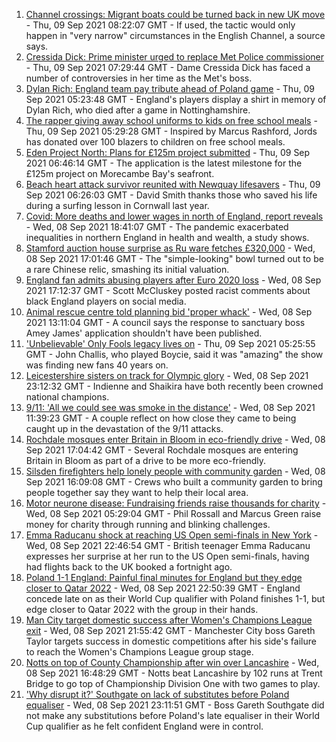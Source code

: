1. [Channel crossings: Migrant boats could be turned back in new UK move](https://www.bbc.co.uk/news/uk-58495948?at_medium=RSS&at_campaign=KARANGA) - Thu, 09 Sep 2021 08:22:07 GMT - If used, the tactic would only happen in "very narrow" circumstances in the English Channel, a source says.
2. [Cressida Dick: Prime minister urged to replace Met Police commissioner](https://www.bbc.co.uk/news/uk-england-london-58490698?at_medium=RSS&at_campaign=KARANGA) - Thu, 09 Sep 2021 07:29:44 GMT - Dame Cressida Dick has faced a number of controversies in her time as the Met's boss.
3. [Dylan Rich: England team pay tribute ahead of Poland game](https://www.bbc.co.uk/news/uk-england-nottinghamshire-58496077?at_medium=RSS&at_campaign=KARANGA) - Thu, 09 Sep 2021 05:23:48 GMT - England's players display a shirt in memory of Dylan Rich, who died after a game in Nottinghamshire.
4. [The rapper giving away school uniforms to kids on free school meals](https://www.bbc.co.uk/news/uk-england-london-58494041?at_medium=RSS&at_campaign=KARANGA) - Thu, 09 Sep 2021 05:29:28 GMT - Inspired by Marcus Rashford, Jords has donated over 100 blazers to children on free school meals.
5. [Eden Project North: Plans for £125m project submitted](https://www.bbc.co.uk/news/uk-england-lancashire-58497950?at_medium=RSS&at_campaign=KARANGA) - Thu, 09 Sep 2021 06:46:14 GMT - The application is the latest milestone for the £125m project on Morecambe Bay's seafront.
6. [Beach heart attack survivor reunited with Newquay lifesavers](https://www.bbc.co.uk/news/uk-england-cornwall-58487471?at_medium=RSS&at_campaign=KARANGA) - Thu, 09 Sep 2021 06:26:03 GMT - David Smith thanks those who saved his life during a surfing lesson in Cornwall last year.
7. [Covid: More deaths and lower wages in north of England, report reveals](https://www.bbc.co.uk/news/uk-england-58486111?at_medium=RSS&at_campaign=KARANGA) - Wed, 08 Sep 2021 18:41:07 GMT - The pandemic exacerbated inequalities in northern England in health and wealth, a study shows.
8. [Stamford auction house surprise as Ru ware fetches £320,000](https://www.bbc.co.uk/news/uk-england-lincolnshire-58489566?at_medium=RSS&at_campaign=KARANGA) - Wed, 08 Sep 2021 17:01:46 GMT - The "simple-looking" bowl turned out to be a rare Chinese relic, smashing its initial valuation.
9. [England fan admits abusing players after Euro 2020 loss](https://www.bbc.co.uk/news/uk-england-merseyside-58490690?at_medium=RSS&at_campaign=KARANGA) - Wed, 08 Sep 2021 17:12:37 GMT - Scott McCluskey posted racist comments about black England players on social media.
10. [Animal rescue centre told planning bid 'proper whack'](https://www.bbc.co.uk/news/uk-england-kent-58487855?at_medium=RSS&at_campaign=KARANGA) - Wed, 08 Sep 2021 13:11:04 GMT - A council says the response to sanctuary boss Amey James' application shouldn't have been published.
11. ['Unbelievable' Only Fools legacy lives on](https://www.bbc.co.uk/news/uk-england-bristol-58495222?at_medium=RSS&at_campaign=KARANGA) - Thu, 09 Sep 2021 05:25:55 GMT - John Challis, who played Boycie, said it was "amazing" the show was finding new fans 40 years on.
12. [Leicestershire sisters on track for Olympic glory](https://www.bbc.co.uk/news/uk-england-leicestershire-58270963?at_medium=RSS&at_campaign=KARANGA) - Wed, 08 Sep 2021 23:12:32 GMT - Indienne and Shaikira have both recently been crowned national champions.
13. [9/11: 'All we could see was smoke in the distance'](https://www.bbc.co.uk/news/uk-england-birmingham-58486093?at_medium=RSS&at_campaign=KARANGA) - Wed, 08 Sep 2021 11:39:23 GMT - A couple reflect on how close they came to being caught up in the devastation of the 9/11 attacks.
14. [Rochdale mosques enter Britain in Bloom in eco-friendly drive](https://www.bbc.co.uk/news/uk-england-manchester-58493493?at_medium=RSS&at_campaign=KARANGA) - Wed, 08 Sep 2021 17:04:42 GMT - Several Rochdale mosques are entering Britain in Bloom as part of a drive to be more eco-friendly.
15. [Silsden firefighters help lonely people with community garden](https://www.bbc.co.uk/news/uk-england-leeds-58493891?at_medium=RSS&at_campaign=KARANGA) - Wed, 08 Sep 2021 16:09:08 GMT - Crews who built a community garden to bring people together say they want to help their local area.
16. [Motor neurone disease: Fundraising friends raise thousands for charity](https://www.bbc.co.uk/news/uk-england-london-58361439?at_medium=RSS&at_campaign=KARANGA) - Wed, 08 Sep 2021 05:29:04 GMT - Phil Rossall and Marcus Green raise money for charity through running and blinking challenges.
17. [Emma Raducanu shock at reaching US Open semi-finals in New York](https://www.bbc.co.uk/sport/tennis/58495531?at_medium=RSS&at_campaign=KARANGA) - Wed, 08 Sep 2021 22:46:54 GMT - British teenager Emma Raducanu expresses her surprise at her run to the US Open semi-finals, having had flights back to the UK booked a fortnight ago.
18. [Poland 1-1 England: Painful final minutes for England but they edge closer to Qatar 2022](https://www.bbc.co.uk/sport/football/58492134?at_medium=RSS&at_campaign=KARANGA) - Wed, 08 Sep 2021 22:50:39 GMT - England concede late on as their World Cup qualifier with Poland finishes 1-1, but edge closer to Qatar 2022 with the group in their hands.
19. [Man City target domestic success after Women's Champions League exit](https://www.bbc.co.uk/sport/football/58468779?at_medium=RSS&at_campaign=KARANGA) - Wed, 08 Sep 2021 21:55:42 GMT - Manchester City boss Gareth Taylor targets success in domestic competitions after his side's failure to reach the Women's Champions League group stage.
20. [Notts on top of County Championship after win over Lancashire](https://www.bbc.co.uk/sport/cricket/58488972?at_medium=RSS&at_campaign=KARANGA) - Wed, 08 Sep 2021 16:48:29 GMT - Notts beat Lancashire by 102 runs at Trent Bridge to go top of Championship Division One with two games to play.
21. ['Why disrupt it?' Southgate on lack of substitutes before Poland equaliser](https://www.bbc.co.uk/sport/football/58496177?at_medium=RSS&at_campaign=KARANGA) - Wed, 08 Sep 2021 23:11:51 GMT - Boss Gareth Southgate did not make any substitutions before Poland's late equaliser in their World Cup qualifier as he felt confident England were in control.
